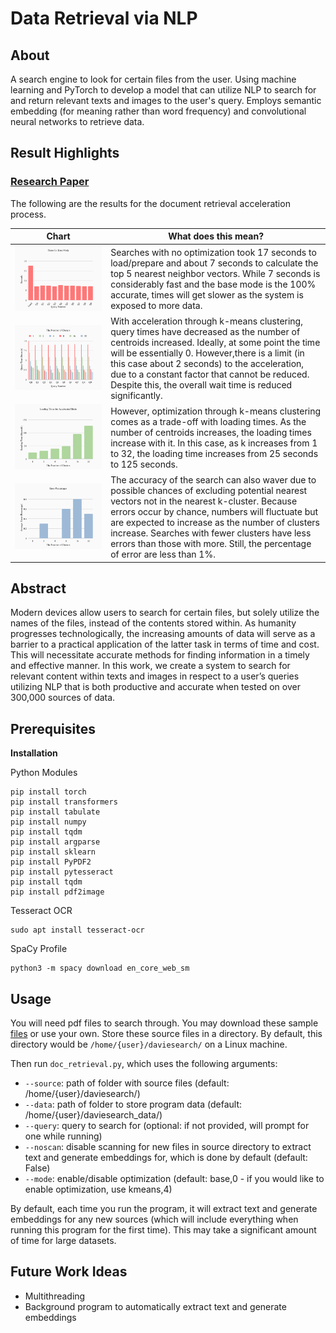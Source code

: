 # Data Retrieval via NLP

## About
A search engine to look for certain files from the user.
Using machine learning and PyTorch to develop a model that can utilize NLP to search for and return relevant texts and images to the user's query.
Employs semantic embedding (for meaning rather than word frequency) and convolutional neural networks to retrieve data.

## Result Highlights

### [Research Paper](Accelerating_Document_Retrieval_with_k_Means_Clustering.pdf)

The following are the results for the document retrieval acceleration process.

| Chart | What does this mean? |
| ------------- | ------------- |
| <img src="base_times.png" width=100% height=100%> | Searches with no optimization took 17 seconds to load/prepare and about 7 seconds to calculate the top 5 nearest neighbor vectors. While 7 seconds is considerably fast and the base mode is the 100% accurate, times will get  slower as the system is exposed to more data. |
| <img src="kmeans_times.png" width=100% height=100%>  | With acceleration through k-means clustering, query times have decreased as the number of centroids increased. Ideally, at some point the time will be essentially 0. However,there is a limit (in this case about 2 seconds) to the acceleration, due to a constant factor that cannot be reduced. Despite this, the overall wait time is reduced significantly.|
| <img src="kmeans_load.png" width=100% height=100%> | However, optimization through k-means clustering comes as a trade-off with loading times. As the number of centroids increases, the loading times increase with it. In this case, as k increases from 1 to 32, the loading time increases from 25 seconds to 125 seconds. |
| <img src="kmeans_err.png" width=100% height=100%> | The accuracy of the search  can also waver due to possible chances of excluding potential nearest vectors not in the nearest k-cluster. Because errors occur by chance, numbers will fluctuate but are expected to increase as the number of clusters increase. Searches with fewer clusters have less errors than those with more. Still, the percentage of error are less than 1%.|


## Abstract
Modern devices allow users to search for certain files, but solely utilize the names of the files, instead of the contents stored within. As humanity progresses technologically, the increasing amounts of data will serve as a barrier to a practical application of the latter task in terms of time and cost. This will necessitate accurate methods for finding information in a timely and effective manner. In this work, we create a system to search for relevant content within texts and images in respect to a user’s queries utilizing NLP that is both productive and accurate when tested on over 300,000 sources of data.

## Prerequisites

**Installation**

Python Modules

```
pip install torch
pip install transformers
pip install tabulate
pip install numpy
pip install tqdm
pip install argparse
pip install sklearn
pip install PyPDF2
pip install pytesseract
pip install tqdm
pip install pdf2image
```

Tesseract OCR

```
sudo apt install tesseract-ocr
```

SpaCy Profile
```
python3 -m spacy download en_core_web_sm
```

## Usage

You will need pdf files to search through. You may download these sample [files](https://www.dropbox.com/sh/4gedwm2sc7ylsxf/AAB798H6sdVW4n9iV5TZWF5Qa?dl=0) or use your own. Store these source files in a directory. By default, this directory would be `/home/{user}/daviesearch/` on a Linux machine.

Then run `doc_retrieval.py`, which uses the following arguments:

- `--source`: path of folder with source files (default: /home/{user}/daviesearch/)
- `--data`: path of folder to store program data (default: /home/{user}/daviesearch_data/)
- `--query`: query to search for (optional: if not provided, will prompt for one while running)
- `--noscan`: disable scanning for new files in source directory to extract text and generate embeddings for, which is done by default (default: False)
- `--mode`: enable/disable optimization (default: base,0 - if you would like to enable optimization, use kmeans,4)

By default, each time you run the program, it will extract text and generate embeddings for any new sources (which will include everything when running this program for the first time). This may take a significant amount of time for large datasets. 

## Future Work Ideas

- Multithreading
- Background program to automatically extract text and generate embeddings
